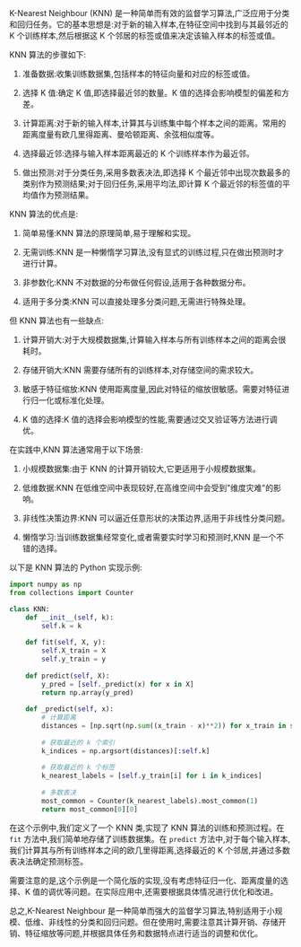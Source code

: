 K-Nearest Neighbour (KNN) 是一种简单而有效的监督学习算法,广泛应用于分类和回归任务。它的基本思想是:对于新的输入样本,在特征空间中找到与其最邻近的 K 个训练样本,然后根据这 K 个邻居的标签或值来决定该输入样本的标签或值。

KNN 算法的步骤如下:

1. 准备数据:收集训练数据集,包括样本的特征向量和对应的标签或值。

2. 选择 K 值:确定 K 值,即选择最近邻的数量。K 值的选择会影响模型的偏差和方差。

3. 计算距离:对于新的输入样本,计算其与训练集中每个样本之间的距离。常用的距离度量有欧几里得距离、曼哈顿距离、余弦相似度等。

4. 选择最近邻:选择与输入样本距离最近的 K 个训练样本作为最近邻。

5. 做出预测:对于分类任务,采用多数表决法,即选择 K 个最近邻中出现次数最多的类别作为预测结果;对于回归任务,采用平均法,即计算 K 个最近邻的标签值的平均值作为预测结果。

KNN 算法的优点是:

1. 简单易懂:KNN 算法的原理简单,易于理解和实现。

2. 无需训练:KNN 是一种懒惰学习算法,没有显式的训练过程,只在做出预测时才进行计算。

3. 非参数化:KNN 不对数据的分布做任何假设,适用于各种数据分布。

4. 适用于多分类:KNN 可以直接处理多分类问题,无需进行特殊处理。

但 KNN 算法也有一些缺点:

1. 计算开销大:对于大规模数据集,计算输入样本与所有训练样本之间的距离会很耗时。

2. 存储开销大:KNN 需要存储所有的训练样本,对存储空间的需求较大。

3. 敏感于特征缩放:KNN 使用距离度量,因此对特征的缩放很敏感。需要对特征进行归一化或标准化处理。

4. K 值的选择:K 值的选择会影响模型的性能,需要通过交叉验证等方法进行调优。

在实践中,KNN 算法通常用于以下场景:

1. 小规模数据集:由于 KNN 的计算开销较大,它更适用于小规模数据集。

2. 低维数据:KNN 在低维空间中表现较好,在高维空间中会受到"维度灾难"的影响。

3. 非线性决策边界:KNN 可以逼近任意形状的决策边界,适用于非线性分类问题。

4. 懒惰学习:当训练数据集经常变化,或者需要实时学习和预测时,KNN 是一个不错的选择。

以下是 KNN 算法的 Python 实现示例:

```python
import numpy as np
from collections import Counter

class KNN:
    def __init__(self, k):
        self.k = k
    
    def fit(self, X, y):
        self.X_train = X
        self.y_train = y
    
    def predict(self, X):
        y_pred = [self._predict(x) for x in X]
        return np.array(y_pred)
    
    def _predict(self, x):
        # 计算距离
        distances = [np.sqrt(np.sum((x_train - x)**2)) for x_train in self.X_train]
        
        # 获取最近的 k 个索引
        k_indices = np.argsort(distances)[:self.k]
        
        # 获取最近的 k 个标签
        k_nearest_labels = [self.y_train[i] for i in k_indices]
        
        # 多数表决
        most_common = Counter(k_nearest_labels).most_common(1)
        return most_common[0][0]
```

在这个示例中,我们定义了一个 KNN 类,实现了 KNN 算法的训练和预测过程。在 `fit` 方法中,我们简单地存储了训练数据集。在 `predict` 方法中,对于每个输入样本,我们计算其与所有训练样本之间的欧几里得距离,选择最近的 K 个邻居,并通过多数表决法确定预测标签。

需要注意的是,这个示例是一个简化版的实现,没有考虑特征归一化、距离度量的选择、K 值的调优等问题。在实际应用中,还需要根据具体情况进行优化和改进。

总之,K-Nearest Neighbour 是一种简单而强大的监督学习算法,特别适用于小规模、低维、非线性的分类和回归问题。但在使用时,需要注意其计算开销、存储开销、特征缩放等问题,并根据具体任务和数据特点进行适当的调整和优化。